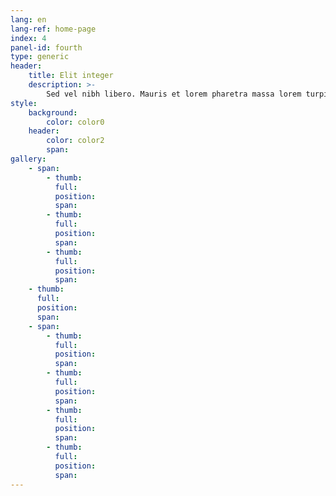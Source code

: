 ```yaml
---
lang: en
lang-ref: home-page
index: 4
panel-id: fourth
type: generic
header:
    title: Elit integer
    description: >-
        Sed vel nibh libero. Mauris et lorem pharetra massa lorem turpis congue pulvinar. Vivamus sed feugiat finibus. Duis amet bibendum amet sed. Duis mauris ex, dapibus sed ligula tempus volutpat magna etiam.
style:
    background:
        color: color0
    header:
        color: color2
        span:
gallery:
    - span:
        - thumb:
          full:
          position:
          span:
        - thumb:
          full:
          position:
          span:
        - thumb:
          full:
          position:
          span:
    - thumb:
      full:
      position:
      span:
    - span:
        - thumb:
          full:
          position:
          span:
        - thumb:
          full:
          position:
          span:
        - thumb:
          full:
          position:
          span:
        - thumb:
          full:
          position:
          span:
---
```

<div class="gallery">
    <div class="group span-3">
        <a href="{{ 'assets/images/fulls/drone.jpg' | absolute_url }}" class="image filtered span-3" data-position="bottom"><img src="{{ 'assets/images/fulls/drone.jpg' | absolute_url }}" alt="" /></a>
        <a href="{{ 'assets/images/fulls/mars_jezero-crater.jpg' | absolute_url }}" class="image filtered span-1-5" data-position="center"><img src="{{ 'assets/images/fulls/mars_jezero-crater.jpg' | absolute_url }}" alt="" /></a>
        <a href="{{ 'assets/images/fulls/gpim.jpg' | absolute_url }}" class="image filtered span-1-5" data-position="bottom"><img src="{{ 'assets/images/fulls/gpim.jpg' | absolute_url }}" alt="" /></a>
    </div>
    <a href="{{ 'assets/images/fulls/saturn_testing.jpg' | absolute_url }}" class="image filtered span-2-5" data-position="top"><img src="{{ 'assets/images/fulls/saturn_testing.jpg' | absolute_url }}" alt="" /></a>
    <div class="group span-4-5">
        <a href="{{ 'assets/images/fulls/hr-9024_cme.jpg' | absolute_url }}" class="image filtered span-3" data-position="center"><img src="{{ 'assets/images/fulls/hr-9024_cme.jpg' | absolute_url }}" alt="" /></a>
        <a href="{{ 'assets/images/fulls/jupiter_abyss.jpg' | absolute_url }}" class="image filtered span-1-5" data-position="center"><img src="{{ 'assets/images/fulls/jupiter_abyss.jpg' | absolute_url }}" alt="" /></a>
        <a href="{{ 'assets/images/fulls/ngc-6543.jpg' | absolute_url }}" class="image filtered span-1-5" data-position="bottom"><img src="{{ 'assets/images/fulls/ngc-6543.jpg' | absolute_url }}" alt="" /></a>
        <a href="{{ 'assets/images/fulls/ngc-3169.jpg' | absolute_url }}" class="image filtered span-3" data-position="top"><img src="{{ 'assets/images/fulls/ngc-3169.jpg' | absolute_url }}" alt="" /></a>
    </div>
    <a href="{{ 'assets/images/fulls/sls-core_staging.jpg' | absolute_url }}" class="image filtered span-2-5" data-position="right"><img src="{{ 'assets/images/fulls/sls-core_staging.jpg' | absolute_url }}" alt="" /></a>
</div>

